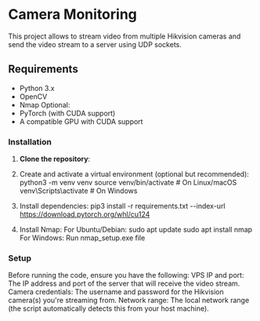 # Camera Monitoring
This project allows to stream video from multiple Hikvision cameras and send the video stream to a server using UDP sockets. 

## Requirements
- Python 3.x
- OpenCV
- Nmap
Optional:
- PyTorch (with CUDA support)
- A compatible GPU with CUDA support

### Installation
1. **Clone the repository**:
 
2. Create and activate a virtual environment (optional but recommended):
    python3 -m venv venv
    source venv/bin/activate  # On Linux/macOS
    venv\Scripts\activate     # On Windows

3. Install dependencies:
    pip3 install -r requirements.txt --index-url https://download.pytorch.org/whl/cu124

4. Install Nmap:
    For Ubuntu/Debian:
        sudo apt update
        sudo apt install nmap
    For Windows:
        Run nmap_setup.exe file


### Setup
Before running the code, ensure you have the following:
    VPS IP and port: The IP address and port of the server that will receive the video stream.
    Camera credentials: The username and password for the Hikvision camera(s) you're streaming from.
    Network range: The local network range (the script automatically detects this from your host machine).